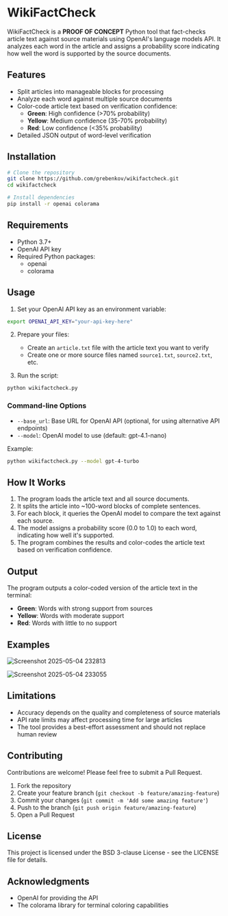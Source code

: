 # WikiFactCheck

WikiFactCheck is a **PROOF OF CONCEPT** Python tool that fact-checks article text against source materials using OpenAI's language models API. It analyzes each word in the article and assigns a probability score indicating how well the word is supported by the source documents.

## Features

- Split articles into manageable blocks for processing
- Analyze each word against multiple source documents
- Color-code article text based on verification confidence:
  - **Green**: High confidence (>70% probability)
  - **Yellow**: Medium confidence (35-70% probability)
  - **Red**: Low confidence (<35% probability)
- Detailed JSON output of word-level verification

## Installation

```bash
# Clone the repository
git clone https://github.com/grebenkov/wikifactcheck.git
cd wikifactcheck

# Install dependencies
pip install -r openai colorama
```

## Requirements

- Python 3.7+
- OpenAI API key
- Required Python packages:
  - openai
  - colorama

## Usage

1. Set your OpenAI API key as an environment variable:

```bash
export OPENAI_API_KEY="your-api-key-here"
```

2. Prepare your files:
   - Create an `article.txt` file with the article text you want to verify
   - Create one or more source files named `source1.txt`, `source2.txt`, etc.

3. Run the script:

```bash
python wikifactcheck.py
```

### Command-line Options

- `--base_url`: Base URL for OpenAI API (optional, for using alternative API endpoints)
- `--model`: OpenAI model to use (default: gpt-4.1-nano)

Example:
```bash
python wikifactcheck.py --model gpt-4-turbo
```

## How It Works

1. The program loads the article text and all source documents.
2. It splits the article into ~100-word blocks of complete sentences.
3. For each block, it queries the OpenAI model to compare the text against each source.
4. The model assigns a probability score (0.0 to 1.0) to each word, indicating how well it's supported.
5. The program combines the results and color-codes the article text based on verification confidence.

## Output

The program outputs a color-coded version of the article text in the terminal:
- **Green**: Words with strong support from sources
- **Yellow**: Words with moderate support
- **Red**: Words with little to no support

## Examples

![Screenshot 2025-05-04 232813](https://github.com/user-attachments/assets/13862ed2-0b1a-4253-b721-10aab44d4ab3)

![Screenshot 2025-05-04 233055](https://github.com/user-attachments/assets/9688a883-ad7c-44f6-9c56-558c701d6e3e)

## Limitations

- Accuracy depends on the quality and completeness of source materials
- API rate limits may affect processing time for large articles
- The tool provides a best-effort assessment and should not replace human review

## Contributing

Contributions are welcome! Please feel free to submit a Pull Request.

1. Fork the repository
2. Create your feature branch (`git checkout -b feature/amazing-feature`)
3. Commit your changes (`git commit -m 'Add some amazing feature'`)
4. Push to the branch (`git push origin feature/amazing-feature`)
5. Open a Pull Request

## License

This project is licensed under the BSD 3-clause License - see the LICENSE file for details.

## Acknowledgments

- OpenAI for providing the API
- The colorama library for terminal coloring capabilities
